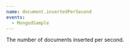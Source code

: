```yaml
---
name: document.insertedPerSecond
events:
  - MongodSample
---
```


The number of documents inserted per second.